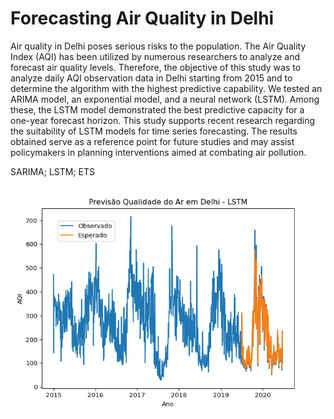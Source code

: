 # Forecasting Air Quality in Delhi

Air quality in Delhi poses serious risks to the population. The Air Quality Index (AQI) has been utilized by numerous researchers to analyze and forecast air quality levels. Therefore, the objective of this study was to analyze daily AQI observation data in Delhi starting from 2015 and to determine the algorithm with the highest predictive capability. We tested an ARIMA model, an exponential model, and a neural network (LSTM). Among these, the LSTM model demonstrated the best predictive capacity for a one-year forecast horizon. This study supports recent research regarding the suitability of LSTM models for time series forecasting. The results obtained serve as a reference point for future studies and may assist policymakers in planning interventions aimed at combating air pollution.

SARIMA; LSTM; ETS

![Optional Text](https://github.com/nunokf/Forecasting-Delhi-Air-Quality/blob/main/Caracteristicas_dataset_files/figure-html/unnamed-chunk-36-1.png)
